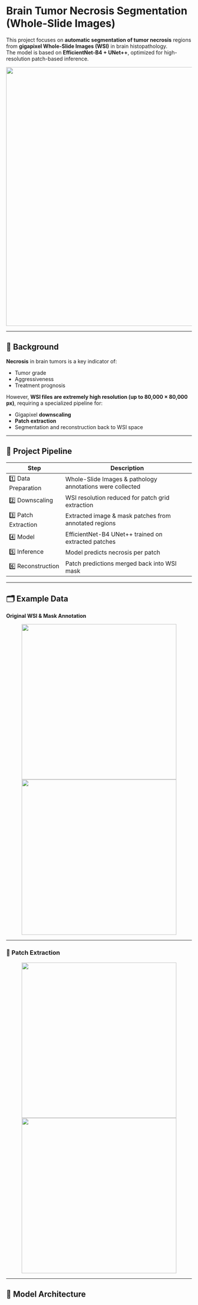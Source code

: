 # Brain Tumor Necrosis Segmentation (Whole-Slide Images)

This project focuses on **automatic segmentation of tumor necrosis** regions from **gigapixel Whole-Slide Images (WSI)** in brain histopathology.  
The model is based on **EfficientNet-B4 + UNet++**, optimized for high-resolution patch-based inference.

<p align="center">
  <img src="assets/cover_wsi_example.png" width="700"/>
</p>

---

## 🔬 Background

**Necrosis** in brain tumors is a key indicator of:
- Tumor grade
- Aggressiveness
- Treatment prognosis

However, **WSI files are extremely high resolution (up to 80,000 × 80,000 px)**, requiring a specialized pipeline for:
- Gigapixel **downscaling**
- **Patch extraction**
- Segmentation and reconstruction back to WSI space

---

## 🧠 Project Pipeline

| Step | Description |
|------|-------------|
| 1️⃣ Data Preparation | Whole-Slide Images & pathology annotations were collected |
| 2️⃣ Downscaling | WSI resolution reduced for patch grid extraction |
| 3️⃣ Patch Extraction | Extracted image & mask patches from annotated regions |
| 4️⃣ Model | EfficientNet-B4 UNet++ trained on extracted patches |
| 5️⃣ Inference | Model predicts necrosis per patch |
| 6️⃣ Reconstruction | Patch predictions merged back into WSI mask |

---

## 🗂 Example Data

**Original WSI & Mask Annotation**

<p align="center">
  <img src="assets/wsi_original.png" width="420"/>
  <img src="assets/wsi_mask.png" width="420"/>
</p>

---

### 🎨 Patch Extraction

<p align="center">
  <img src="assets/patch_original.png" width="420"/>
  <img src="assets/patch_mask.png" width="420"/>
</p>

---

## 🧩 Model Architecture
